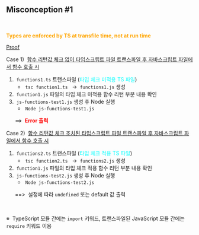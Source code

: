 ## Misconception #1 

<br />

<span style="color:orange">**Types are enforced by TS at transfile time, not at run time**</span>  
  


<u>Proof</u>

Case 1) &nbsp;<u>함수 리턴값 체크 없이 타입스크립트 파일 트랜스파일 후 자바스크립트 파일에서 함수 호출 시</u>  

  1. &nbsp;`functions1.ts` 트랜스파일 (<span style="color:cyan">타입 체크 미적용 TS 파일</span>)  
     - &nbsp;`tsc function1.ts` &nbsp; -> &nbsp;`functions1.js` 생성  
  2. &nbsp;`function1.js` 파일의 타입 체크 미적용 함수 리턴 부분 내용 확인  
  3. &nbsp;`js-functions-test1.js` 생성 후 Node 실행  
     - &nbsp;`Node js-functions-test1.js`  

  &nbsp; &nbsp;&nbsp; &nbsp;==> &nbsp;<span style="color:red">**Error 출력**</span>  

Case 2) &nbsp;<u>함수 리턴값 체크 조치된 타입스크립트 파일 트랜스파일 후 자바스크립트 파일에서 함수 호출 시</u>  

  1. &nbsp;`functions2.ts` 트랜스파일 (<span style="color:cyan">타입 체크 적용 TS 파일</span>)  
     - &nbsp;`tsc function2.ts` &nbsp; -> &nbsp;`functions2.js` 생성  
  2. &nbsp;`function1.js` 파일의 타입 체크 적용 함수 리턴 부분 내용 확인      
  3. &nbsp;`js-functions-test2.js` 생성 후 Node 실행  
     - &nbsp;`Node js-functions-test2.js`  

  &nbsp; &nbsp;&nbsp; &nbsp;==> &nbsp;설정에 따라 `undefined` 또는 default 값 출력  


<br />

※ &nbsp;TypeScript 모듈 간에는 `import` 키워드, 트랜스파일된 JavaScript 모듈 간에는 `require` 키워드 이용  